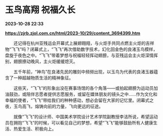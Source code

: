 # 玉鸟高翔 祝福久长

**2023-10-28 22:33**

**https://zjrb.zjol.com.cn/html/2023-10/29/content_3694399.htm**

　　还记得在杭州亚残运会开幕式上展翅翱翔，与火炬手共同点燃主火炬的吉祥物“飞飞”吗？闭幕式上，“飞飞”再次借助数字技术，幻化回金色的良渚玉鸟模样，盘旋于夜色之中。“飞飞”带着梦想与祝福轻轻挥动翅膀，与亚残运会主火炬深情挥别，翅膀撩动晚风，主火炬缓缓熄灭。

　　五千年前，“神鸟”在良渚先民的雕刻中频频出现，以玉鸟为代表的良渚玉器蕴含了一种超越物质生活的精神象征。

　　这些天，“飞飞”的形象出没在赛事场馆的各个角落——或拍起翅膀为运动员加油鼓劲，或陪伴志愿者提供志愿服务，或留在媒体朋友的镜头之中……作为文化和幸福的使者，“飞飞”带给我们的种种感动，想必会留在大家的记忆里。闭幕式之夜，玉鸟高飞，熔铸向前的力量，飞向更远的征途。

　　就像“飞飞”的设计师、中国美术学院设计艺术学院副教授李洁所说，希望运动员在拥抱“飞飞”的时候，可以看见自己的梦想，希望“飞飞”能够鼓励所有人健康生活、热爱生活、积极向上。